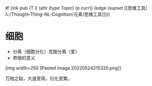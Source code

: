 #! (ink pub (T i) (attr (type Topic) (p curr)) (edge (supset [[思维工具|λ:/Thought-Thing-NL-Cognition/元素/思维工具]])))

# 细胞

- 分离（细胞分化）克服分离（爱）
- 界限的意义

[img width=250 [Pasted image 20220524215320.png]]


万物之始，大道至简，衍化至繁。